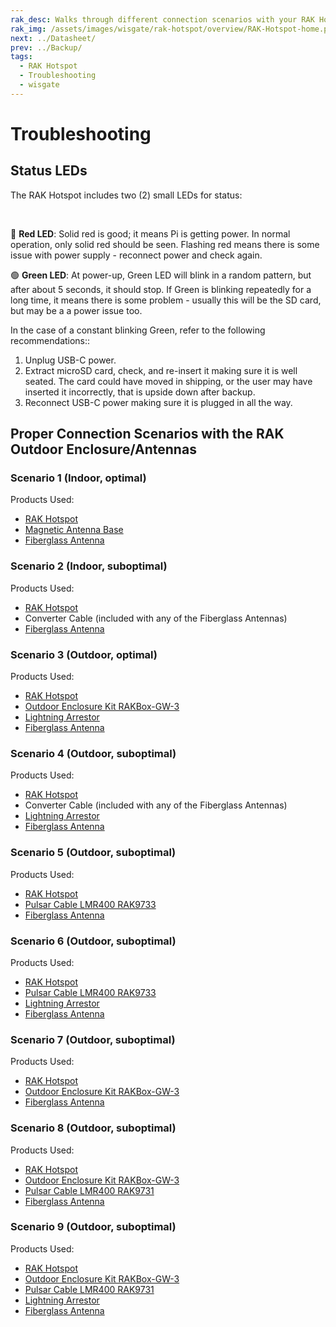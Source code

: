 ```yaml
---
rak_desc: Walks through different connection scenarios with your RAK Hotspot. This includes both the outdoor and indoor enclosure and antennas of RAKwireless suitable for your LoRaWAN Gateway.
rak_img: /assets/images/wisgate/rak-hotspot/overview/RAK-Hotspot-home.png
next: ../Datasheet/
prev: ../Backup/
tags:
  - RAK Hotspot
  - Troubleshooting
  - wisgate
---
```

# Troubleshooting

## Status LEDs


The RAK Hotspot includes two (2) small LEDs for status: 

<br>

<rk-img
  src="/assets/images/wisgate/rak-hotspot/troubleshooting/StatusLED.svg"
  width="30%"
  caption="Status LED location"
/> 

🔴 **Red LED**:
Solid red is good; it means Pi is getting power. In normal operation, only solid red should be seen. Flashing red means there is some issue with power supply - reconnect power and check again.

🟢 **Green LED**:
At power-up, Green LED will blink in a random pattern, but after about 5 seconds, it should stop. If Green is blinking repeatedly for a long time, it means there is some problem - usually this will be the SD card, but may be a a power issue too.

In the case of a constant blinking Green, refer to the following recommendations::

1. Unplug USB-C power.
2. Extract microSD card, check, and re-insert it making sure it is well seated. The card could have moved in shipping, or the user may have inserted it incorrectly, that is upside down after backup.
3. Reconnect USB-C power making sure it is plugged in all the way.


## Proper Connection Scenarios with the RAK Outdoor Enclosure/Antennas

### Scenario 1 (Indoor, optimal)

Products Used:

- [RAK Hotspot](https://store.rakwireless.com/products/rak-hotspot-miner?utm_source=RAKHotspotMiner&utm_medium=Document&utm_campaign=BuyFromStore) 
- [Magnetic Antenna Base](https://store.rakwireless.com/products/antenna-magnetic-base?utm_source=MagneticAntennaBase&utm_medium=Document&utm_campaign=BuyFromStore)
- [Fiberglass Antenna](https://store.rakwireless.com/products/900-930mhz-8dbi-fiber-glass-antenna?variant=36518410322078&utm_source=868-930MHz8dBiFiberGlassAntenna&utm_medium=Document&utm_campaign=BuyFromStore)


<rk-img
  src="/assets/images/wisgate/rak-hotspot/troubleshooting/1.png"
  width="100%"
  caption="RAK Hotspot + Magnetic Antenna Base + Fiberglass Antenna"
/> 


### Scenario 2 (Indoor, suboptimal)

Products Used:

- [RAK Hotspot](https://store.rakwireless.com/products/rak-hotspot-miner?utm_source=RAKHotspotMiner&utm_medium=Document&utm_campaign=BuyFromStore) 
- Converter Cable (included with any of the Fiberglass Antennas)
- [Fiberglass Antenna](https://store.rakwireless.com/products/900-930mhz-8dbi-fiber-glass-antenna?variant=36518410322078&utm_source=868-930MHz8dBiFiberGlassAntenna&utm_medium=Document&utm_campaign=BuyFromStore)
  
<rk-img
  src="/assets/images/wisgate/rak-hotspot/troubleshooting/2.png"
  width="100%"
  caption="RAK Hotspot + Converter Cable + Fiberglass Antenna"
/> 

### Scenario 3 (Outdoor, optimal)

Products Used:

- [RAK Hotspot](https://store.rakwireless.com/products/rak-hotspot-miner?utm_source=RAKHotspotMiner&utm_medium=Document&utm_campaign=BuyFromStore) 
- [Outdoor Enclosure Kit RAKBox-GW-3](https://store.rakwireless.com/products/Outdoor-Enclosure-Kit-H?variant=37912840863942)
- [Lightning Arrestor](https://store.rakwireless.com/products/lightning-arrestor)
- [Fiberglass Antenna](https://store.rakwireless.com/products/900-930mhz-8dbi-fiber-glass-antenna?variant=36518410322078&utm_source=868-930MHz8dBiFiberGlassAntenna&utm_medium=Document&utm_campaign=BuyFromStore)

<rk-img
  src="/assets/images/wisgate/rak-hotspot/troubleshooting/7.png"
  width="100%"
  caption="RAK Hotspot + Outdoor Enclosure Kit RAKBox-GW-3 + Lightning Arrestor + Fiberglass Antenna"
/> 

### Scenario 4 (Outdoor, suboptimal)

Products Used:

- [RAK Hotspot](https://store.rakwireless.com/products/rak-hotspot-miner?utm_source=RAKHotspotMiner&utm_medium=Document&utm_campaign=BuyFromStore) 
- Converter Cable (included with any of the Fiberglass Antennas)
- [Lightning Arrestor](https://store.rakwireless.com/products/lightning-arrestor)
- [Fiberglass Antenna](https://store.rakwireless.com/products/900-930mhz-8dbi-fiber-glass-antenna?variant=36518410322078&utm_source=868-930MHz8dBiFiberGlassAntenna&utm_medium=Document&utm_campaign=BuyFromStore)

<rk-img
  src="/assets/images/wisgate/rak-hotspot/troubleshooting/3.png"
  width="100%"
  caption="RAK Hotspot + Converter Cable + Lightning Arrestor + Fiberglass Antenna"
/> 

### Scenario 5 (Outdoor, suboptimal)

Products Used:

- [RAK Hotspot](https://store.rakwireless.com/products/rak-hotspot-miner?utm_source=RAKHotspotMiner&utm_medium=Document&utm_campaign=BuyFromStore) 
- [Pulsar Cable LMR400 RAK9733](https://store.rakwireless.com/products/pulsar-cable-rak9731-rak9733?variant=39677580935366)
- [Fiberglass Antenna](https://store.rakwireless.com/products/900-930mhz-8dbi-fiber-glass-antenna?variant=36518410322078&utm_source=868-930MHz8dBiFiberGlassAntenna&utm_medium=Document&utm_campaign=BuyFromStore)

<rk-img
  src="/assets/images/wisgate/rak-hotspot/troubleshooting/4.png"
  width="100%"
  caption="RAK Hotspot + Pulsar Cable LMR400 RAK9733 + Fiberglass Antenna"
/> 

### Scenario 6 (Outdoor, suboptimal)

Products Used:

- [RAK Hotspot](https://store.rakwireless.com/products/rak-hotspot-miner?utm_source=RAKHotspotMiner&utm_medium=Document&utm_campaign=BuyFromStore) 
- [Pulsar Cable LMR400 RAK9733](https://store.rakwireless.com/products/pulsar-cable-rak9731-rak9733?variant=39677580935366)
- [Lightning Arrestor](https://store.rakwireless.com/products/lightning-arrestor)
- [Fiberglass Antenna](https://store.rakwireless.com/products/900-930mhz-8dbi-fiber-glass-antenna?variant=36518410322078&utm_source=868-930MHz8dBiFiberGlassAntenna&utm_medium=Document&utm_campaign=BuyFromStore)


<rk-img
  src="/assets/images/wisgate/rak-hotspot/troubleshooting/5.png"
  width="100%"
  caption="RAK Hotspot + Pulsar Cable LMR400 RAK9733 + Lightning Arrestor + Fiberglass Antenna"
/> 

### Scenario 7 (Outdoor, suboptimal)

Products Used:

- [RAK Hotspot](https://store.rakwireless.com/products/rak-hotspot-miner?utm_source=RAKHotspotMiner&utm_medium=Document&utm_campaign=BuyFromStore) 
- [Outdoor Enclosure Kit RAKBox-GW-3](https://store.rakwireless.com/products/Outdoor-Enclosure-Kit-H?variant=37912840863942)
- [Fiberglass Antenna](https://store.rakwireless.com/products/900-930mhz-8dbi-fiber-glass-antenna?variant=36518410322078&utm_source=868-930MHz8dBiFiberGlassAntenna&utm_medium=Document&utm_campaign=BuyFromStore)


<rk-img
  src="/assets/images/wisgate/rak-hotspot/troubleshooting/6.png"
  width="100%"
  caption="RAK Hotspot + Outdoor Enclosure Kit RAKBox-GW-3 + Fiberglass Antenna"
/> 

### Scenario 8 (Outdoor, suboptimal)

Products Used:

- [RAK Hotspot](https://store.rakwireless.com/products/rak-hotspot-miner?utm_source=RAKHotspotMiner&utm_medium=Document&utm_campaign=BuyFromStore) 
- [Outdoor Enclosure Kit RAKBox-GW-3](https://store.rakwireless.com/products/Outdoor-Enclosure-Kit-H?variant=37912840863942)
- [Pulsar Cable LMR400 RAK9731](https://store.rakwireless.com/products/pulsar-cable-rak9731-rak9733?variant=39677580935366)
- [Fiberglass Antenna](https://store.rakwireless.com/products/900-930mhz-8dbi-fiber-glass-antenna?variant=36518410322078&utm_source=868-930MHz8dBiFiberGlassAntenna&utm_medium=Document&utm_campaign=BuyFromStore)


<rk-img
  src="/assets/images/wisgate/rak-hotspot/troubleshooting/8.png"
  width="100%"
  caption="RAK Hotspot + Outdoor Enclosure Kit RAKBox-GW-3 + Pulsar Cable LMR400 RAK9731 + Fiberglass Antenna"
/> 

### Scenario 9 (Outdoor, suboptimal)

Products Used:

- [RAK Hotspot](https://store.rakwireless.com/products/rak-hotspot-miner?utm_source=RAKHotspotMiner&utm_medium=Document&utm_campaign=BuyFromStore)
- [Outdoor Enclosure Kit RAKBox-GW-3](https://store.rakwireless.com/products/Outdoor-Enclosure-Kit-H?variant=37912840863942)
- [Pulsar Cable LMR400 RAK9731](https://store.rakwireless.com/products/pulsar-cable-rak9731-rak9733?variant=39677580935366)
- [Lightning Arrestor](https://store.rakwireless.com/products/lightning-arrestor)
- [Fiberglass Antenna](https://store.rakwireless.com/products/900-930mhz-8dbi-fiber-glass-antenna?variant=36518410322078&utm_source=868-930MHz8dBiFiberGlassAntenna&utm_medium=Document&utm_campaign=BuyFromStore)


<rk-img
  src="/assets/images/wisgate/rak-hotspot/troubleshooting/9.png"
  width="100%"
  caption="RAK Hotspot + Outdoor Enclosure Kit RAKBox-GW-3 + Pulsar Cable LMR400 RAK9731 + Lightning Arrestor + Fiberglass Antenna"
/> 